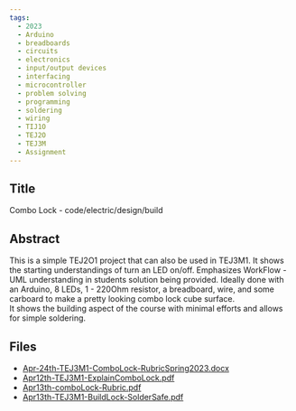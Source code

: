 ```yaml
---
tags:
  - 2023
  - Arduino
  - breadboards
  - circuits
  - electronics
  - input/output devices
  - interfacing
  - microcontroller
  - problem solving
  - programming
  - soldering
  - wiring
  - TIJ1O
  - TEJ2O
  - TEJ3M
  - Assignment
---
```

    
## Title

Combo Lock - code/electric/design/build

## Abstract

This is a simple TEJ2O1 project that can also be used in TEJ3M1.  It shows the starting understandings of turn an LED on/off.
Emphasizes WorkFlow - UML understanding in students solution being provided.  Ideally done with an Arduino, 8 LEDs, 
1 - 220Ohm resistor, a breadboard, wire, and some carboard to make a pretty looking combo lock cube surface.  
It shows the building aspect of the course with minimal efforts and allows for simple soldering.

## Files

- [Apr-24th-TEJ3M1-ComboLock-RubricSpring2023.docx](resources/2023/Brendan_O'Neill/Apr-24th-TEJ3M1-ComboLock-RubricSpring2023.docx)
- [Apr12th-TEJ3M1-ExplainComboLock.pdf](resources/2023/Brendan_O'Neill/Apr12th-TEJ3M1-ExplainComboLock.pdf)
- [Apr13th-comboLock-Rubric.pdf](resources/2023/Brendan_O'Neill/Apr13th-comboLock-Rubric.pdf)
- [Apr13th-TEJ3M1-BuildLock-SolderSafe.pdf](resources/2023/Brendan_O'Neill/Apr13th-TEJ3M1-BuildLock-SolderSafe.pdf)
